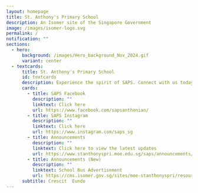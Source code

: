 ```yaml
---
layout: homepage
title: St. Anthony's Primary School
description: An Isomer site of the Singapore Government
image: /images/isomer-logo.svg
permalink: /
notification: ""
sections:
  - hero:
      background: /images/Hero_background_Nov_2024.gif
      variant: center
  - textcards:
      title: St. Anthony's Primary School
      id: textcards
      description: Experience the spirit of SAPS. Connect with us today!
      cards:
        - title: SAPS Facebook
          description: ""
          linktext: Click here
          url: https://www.facebook.com/sapsanthonian/
        - title: SAPS Instagram
          description: ""
          linktext: Click here
          url: https://www.instagram.com/saps_sg
        - title: Announcements
          description: ""
          linktext: Click here to view the latest updates
          url: https://www.stanthonyspri.moe.edu.sg/saps/announcements/
        - title: Announcements (New)
          description: ""
          linktext: School Bus Advertisement
          url: https://cms.isomer.gov.sg/sites/moe-stanthonyspri/resourceRoom/saps/resourceCategory/announcements/editPage/2025-08-24-post-School%20Bus%20Advertisement%20(St%20Anthonys%20Primary%20School).md
      subtitle: Crescit  Eundo
---
```

